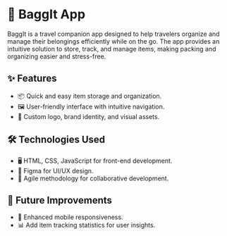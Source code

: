 # 🧳 BaggIt App

BaggIt is a travel companion app designed to help travelers organize and manage their belongings efficiently while on the go. The app provides an intuitive solution to store, track, and manage items, making packing and organizing easier and stress-free.

## ✨ Features
- 📦 Quick and easy item storage and organization.
- 🖼️ User-friendly interface with intuitive navigation.
- 🎨 Custom logo, brand identity, and visual assets.

## 🛠️ Technologies Used
- 🖥️ HTML, CSS, JavaScript for front-end development.
- 🎨 Figma for UI/UX design.
- 🚀 Agile methodology for collaborative development.

## 🔧 Future Improvements
- 📱 Enhanced mobile responsiveness.
- 📊 Add item tracking statistics for user insights.
